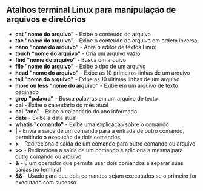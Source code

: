 ## Atalhos terminal Linux para manipulação de arquivos e diretórios

- **cat "nome do arquivo"** - Exibe o conteúdo do arquivo
- **tac "nome do arquivo"** - Exibe o conteúdo do arquivo em ordem inversa
- **nano "nome do arquivo"** - Abre o editor de textos Linux
- **touch "nome do arquivo"** - Cria um arquivo vazio
- **find "nome do arquivo"** - Busca um arquivo
- **file "nome do arquivo"** - Exibe o tipo de um arquivo
- **head "nome do arquivo"** - Exibe as 10 primeiras linhas de um arquivo
- **tail "nome do arquivo"** - Exibe as 10 últimas linhas de um arquivo
- **more ou less "nome do arquivo"** - Exibe em um arquivo de texto paginado
- **grep "palavra"** - Busca palavras em um arquivo de texto
- **cal** - Exibe o calendário do mês atual
- **cal "ano"** - Exibe o calendário do ano informado
- **date** - Exibe a data atual
- **whatis "comando"** - Exibe uma explicação sobre o comando
- **|** - Envia a saída de um comando para a entrada de outro comando, permitindo a execução de dois comandos
- **>** - Redireciona a saída de um comando para outro comando ou arquivo
- **>>** - Redireciona a saída de um comando e adiciona a mesma  para outro comando ou arquivo
- **&** - É um operador que permite usar dois comandos  e separar suas saídas no terminal
- **&&** - Usado para que dois comandos sejam executados se o primeiro for executado com sucesso